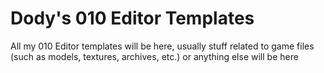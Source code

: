 # Dody's 010 Editor Templates
All my 010 Editor templates will be here, usually stuff related to game files (such as models, textures, archives, etc.) or anything else will be here
